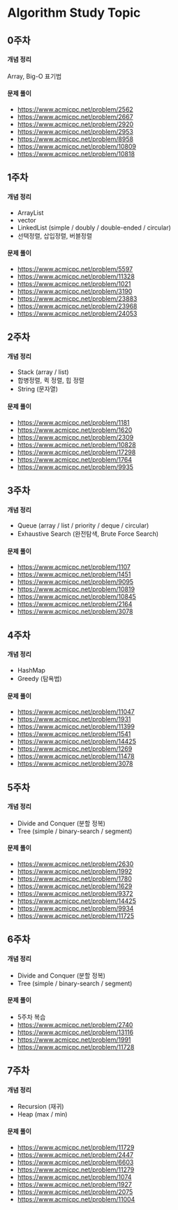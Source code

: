 # Algorithm Study Topic

## 0주차
#### 개념 정리
Array, Big-O 표기법 
#### 문제 풀이 
- https://www.acmicpc.net/problem/2562
- https://www.acmicpc.net/problem/2667
- https://www.acmicpc.net/problem/2920
- https://www.acmicpc.net/problem/2953
- https://www.acmicpc.net/problem/8958
- https://www.acmicpc.net/problem/10809
- https://www.acmicpc.net/problem/10818

## 1주차
#### 개념 정리
- ArrayList 
- vector 
- LinkedList (simple / doubly / double-ended / circular)
- 선택정렬, 삽입정렬, 버블정렬

#### 문제 풀이
- https://www.acmicpc.net/problem/5597
- https://www.acmicpc.net/problem/11328
- https://www.acmicpc.net/problem/1021
- https://www.acmicpc.net/problem/3190
- https://www.acmicpc.net/problem/23883
- https://www.acmicpc.net/problem/23968
- https://www.acmicpc.net/problem/24053 

## 2주차
#### 개념 정리
- Stack (array / list)
- 합병정렬, 퀵 정렬, 힙 정렬
- String (문자열)

#### 문제 풀이
- https://www.acmicpc.net/problem/1181
- https://www.acmicpc.net/problem/1620
- https://www.acmicpc.net/problem/2309
- https://www.acmicpc.net/problem/10828
- https://www.acmicpc.net/problem/17298
- https://www.acmicpc.net/problem/1764
- https://www.acmicpc.net/problem/9935 

## 3주차
#### 개념 정리
- Queue (array / list / priority / deque / circular)
- Exhaustive Search (완전탐색, Brute Force Search)

#### 문제 풀이
- https://www.acmicpc.net/problem/1107
- https://www.acmicpc.net/problem/1451
- https://www.acmicpc.net/problem/9095
- https://www.acmicpc.net/problem/10819
- https://www.acmicpc.net/problem/10845
- https://www.acmicpc.net/problem/2164
- https://www.acmicpc.net/problem/3078

## 4주차
#### 개념 정리
- HashMap 
- Greedy (탐욕법)

#### 문제 풀이
- https://www.acmicpc.net/problem/11047
- https://www.acmicpc.net/problem/1931
- https://www.acmicpc.net/problem/11399
- https://www.acmicpc.net/problem/1541
- https://www.acmicpc.net/problem/14425 
- https://www.acmicpc.net/problem/1269
- https://www.acmicpc.net/problem/11478
- https://www.acmicpc.net/problem/3078

## 5주차
#### 개념 정리
- Divide and Conquer (분할 정복)
- Tree (simple / binary-search / segment)

#### 문제 풀이
- https://www.acmicpc.net/problem/2630
- https://www.acmicpc.net/problem/1992 
- https://www.acmicpc.net/problem/1780
- https://www.acmicpc.net/problem/1629 
- https://www.acmicpc.net/problem/9372
- https://www.acmicpc.net/problem/14425
- https://www.acmicpc.net/problem/9934
- https://www.acmicpc.net/problem/11725 

## 6주차
#### 개념 정리
- Divide and Conquer (분할 정복)
- Tree (simple / binary-search / segment)

#### 문제 풀이
- 5주차 복습
- https://www.acmicpc.net/problem/2740
- https://www.acmicpc.net/problem/13116
- https://www.acmicpc.net/problem/1991
- https://www.acmicpc.net/problem/11728 

## 7주차
#### 개념 정리
- Recursion (재귀)
- Heap (max / min)

#### 문제 풀이
- https://www.acmicpc.net/problem/11729
- https://www.acmicpc.net/problem/2447
- https://www.acmicpc.net/problem/6603
- https://www.acmicpc.net/problem/11279
- https://www.acmicpc.net/problem/1074
- https://www.acmicpc.net/problem/1927
- https://www.acmicpc.net/problem/2075
- https://www.acmicpc.net/problem/11004


